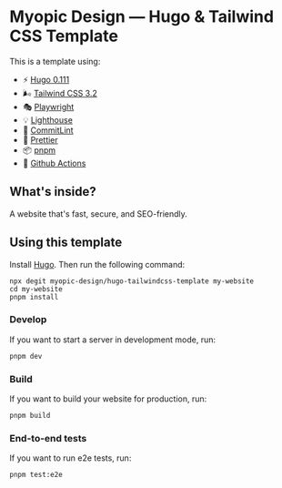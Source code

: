 # Myopic Design — Hugo & Tailwind CSS Template

This is a template using:

- ⚡️ [Hugo 0.111](https://gohugo.io/)
- 🌬️ [Tailwind CSS 3.2](https://tailwindcss.com/)
- 🎭 [Playwright](https://playwright.dev/)
- 💡 [Lighthouse](https://developer.chrome.com/docs/lighthouse/)
- 🤖 [CommitLint](https://commitlint.js.org/)
- 💖 [Prettier](https://prettier.io/)
- 📦 [pnpm](https://pnpm.io/)
- 👷 [Github Actions](https://github.com/features/actions)

## What's inside?

A website that's fast, secure, and SEO-friendly.

## Using this template

Install [Hugo](https://gohugo.io/). Then run the following command:

```
npx degit myopic-design/hugo-tailwindcss-template my-website
cd my-website
pnpm install
```

### Develop

If you want to start a server in development mode, run:

```
pnpm dev
```

### Build

If you want to build your website for production, run:

```
pnpm build
```

### End-to-end tests

If you want to run e2e tests, run:

```
pnpm test:e2e
```
